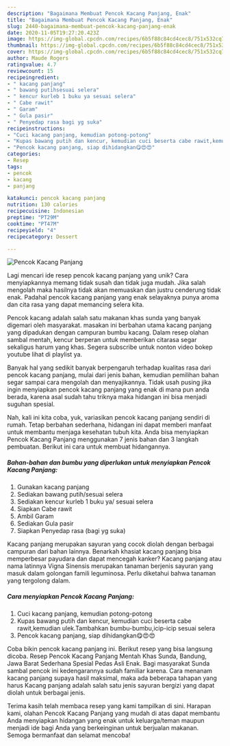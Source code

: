```yaml
---
description: "Bagaimana Membuat Pencok Kacang Panjang, Enak"
title: "Bagaimana Membuat Pencok Kacang Panjang, Enak"
slug: 2440-bagaimana-membuat-pencok-kacang-panjang-enak
date: 2020-11-05T19:27:20.423Z
image: https://img-global.cpcdn.com/recipes/6b5f88c84cd4cec8/751x532cq70/pencok-kacang-panjang-foto-resep-utama.jpg
thumbnail: https://img-global.cpcdn.com/recipes/6b5f88c84cd4cec8/751x532cq70/pencok-kacang-panjang-foto-resep-utama.jpg
cover: https://img-global.cpcdn.com/recipes/6b5f88c84cd4cec8/751x532cq70/pencok-kacang-panjang-foto-resep-utama.jpg
author: Maude Rogers
ratingvalue: 4.7
reviewcount: 15
recipeingredient:
- " kacang panjang"
- " bawang putihsesuai selera"
- " kencur kurleb 1 buku ya sesuai selera"
- " Cabe rawit"
- " Garam"
- " Gula pasir"
- " Penyedap rasa bagi yg suka"
recipeinstructions:
- "Cuci kacang panjang, kemudian potong-potong"
- "Kupas bawang putih dan kencur, kemudian cuci beserta cabe rawit,kemudian ulek.Tambahkan bumbu-bumbu,icip-icip sesuai selera"
- "Pencok kacang panjang, siap dihidangkan😋😍😍"
categories:
- Resep
tags:
- pencok
- kacang
- panjang

katakunci: pencok kacang panjang 
nutrition: 130 calories
recipecuisine: Indonesian
preptime: "PT29M"
cooktime: "PT47M"
recipeyield: "4"
recipecategory: Dessert

---
```



![Pencok Kacang Panjang](https://img-global.cpcdn.com/recipes/6b5f88c84cd4cec8/751x532cq70/pencok-kacang-panjang-foto-resep-utama.jpg)

Lagi mencari ide resep pencok kacang panjang yang unik? Cara menyiapkannya memang tidak susah dan tidak juga mudah. Jika salah mengolah maka hasilnya tidak akan memuaskan dan justru cenderung tidak enak. Padahal pencok kacang panjang yang enak selayaknya punya aroma dan cita rasa yang dapat memancing selera kita.

Pencok kacang adalah salah satu makanan khas sunda yang banyak digemari oleh masyarakat. masakan ini berbahan utama kacang panjang yang dipadukan dengan campuran bumbu kacang. Dalam resep olahan sambal mentah, kencur berperan untuk memberikan citarasa segar sekaligus harum yang khas. Segera subscribe untuk nonton video bokep youtube lihat di playlist ya.

Banyak hal yang sedikit banyak berpengaruh terhadap kualitas rasa dari pencok kacang panjang, mulai dari jenis bahan, kemudian pemilihan bahan segar sampai cara mengolah dan menyajikannya. Tidak usah pusing jika ingin menyiapkan pencok kacang panjang yang enak di mana pun anda berada, karena asal sudah tahu triknya maka hidangan ini bisa menjadi suguhan spesial.


Nah, kali ini kita coba, yuk, variasikan pencok kacang panjang sendiri di rumah. Tetap berbahan sederhana, hidangan ini dapat memberi manfaat untuk membantu menjaga kesehatan tubuh kita. Anda bisa menyiapkan Pencok Kacang Panjang menggunakan 7 jenis bahan dan 3 langkah pembuatan. Berikut ini cara untuk membuat hidangannya.

<!--inarticleads1-->

##### Bahan-bahan dan bumbu yang diperlukan untuk menyiapkan Pencok Kacang Panjang:

1. Gunakan  kacang panjang
1. Sediakan  bawang putih/sesuai selera
1. Sediakan  kencur kurleb 1 buku ya/ sesuai selera
1. Siapkan  Cabe rawit
1. Ambil  Garam
1. Sediakan  Gula pasir
1. Siapkan  Penyedap rasa (bagi yg suka)


Kacang panjang merupakan sayuran yang cocok diolah dengan berbagai campuran dari bahan lainnya. Benarkah khasiat kacang panjang bisa memperbesar payudara dan dapat mencegah kanker? Kacang panjang atau nama latinnya Vigna Sinensis merupakan tanaman berjenis sayuran yang masuk dalam golongan famili leguminosa. Perlu diketahui bahwa tanaman yang tergolong dalam. 

<!--inarticleads2-->

##### Cara menyiapkan Pencok Kacang Panjang:

1. Cuci kacang panjang, kemudian potong-potong
1. Kupas bawang putih dan kencur, kemudian cuci beserta cabe rawit,kemudian ulek.Tambahkan bumbu-bumbu,icip-icip sesuai selera
1. Pencok kacang panjang, siap dihidangkan😋😍😍


Coba bikin pencok kacang panjang ini. Berikut resep yang bisa langsung dicoba. Resep Pencok Kacang Panjang Mentah Khas Sunda, Bandung, Jawa Barat Sederhana Spesial Pedas Asli Enak. Bagi masyarakat Sunda sambal pencok ini kedengarannya sudah familiar karena. Cara menanam kacang panjang supaya hasil maksimal, maka ada beberapa tahapan yang harus Kacang panjang adalah salah satu jenis sayuran bergizi yang dapat diolah untuk berbagai jenis. 

Terima kasih telah membaca resep yang kami tampilkan di sini. Harapan kami, olahan Pencok Kacang Panjang yang mudah di atas dapat membantu Anda menyiapkan hidangan yang enak untuk keluarga/teman maupun menjadi ide bagi Anda yang berkeinginan untuk berjualan makanan. Semoga bermanfaat dan selamat mencoba!
